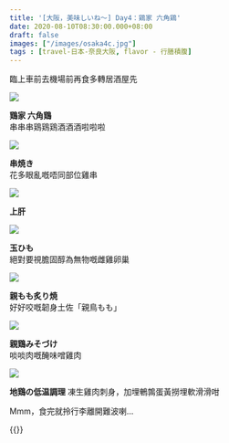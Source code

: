 ```yaml
---
title: '[大阪，美味しいね～] Day4：鶏家 六角鶏'
date: 2020-08-10T08:30:00.000+08:00
draft: false
images: ["/images/osaka4c.jpg"]
tags : [travel-日本-奈良大阪, flavor - 行膳積腹]
---
```

 
臨上車前去機場前再食多轉居酒屋先  

![](/images/osaka4c1.jpg)

**鶏家 六角鶏**  
串串串鶏鶏鶏酒酒酒啦啦啦  

![](/images/osaka4c2.jpg)

**串焼き**  
花多眼亂嘅唔同部位雞串

![](/images/osaka4c3.jpg)

**上肝**  

![](/images/osaka4c4.jpg)

**玉ひも**  
絕對要視膽固醇為無物嘅雌雞卵巢

![](/images/osaka4c5.jpg)

**親もも炙り焼**  
好好咬嘅韌身土佐「親鳥もも」

![](/images/osaka4c6.jpg)

**親鶏みそづけ**  
啖啖肉嘅醃味噌雞肉

![](/images/osaka4c.jpg)

**地鶏の低温調理**
凍生雞肉刺身，加埋鵪鶉蛋黃撈埋軟滑滑咁    
  
  
  
Mmm，食完就拎行李離開難波喇...  
  
{{<osaka>}}

